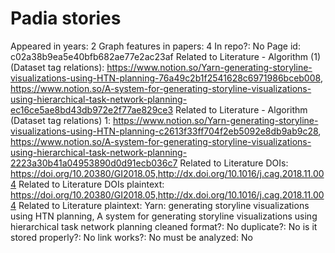 # Padia stories

Appeared in years: 2
Graph features in papers: 4
In repo?: No
Page id: c02a38b9ea5e40bfb682ae77e2ac23af
Related to Literature - Algorithm (1) (Dataset tag relations): https://www.notion.so/Yarn-generating-storyline-visualizations-using-HTN-planning-76a49c2b1f2541628c6971986bceb008, https://www.notion.so/A-system-for-generating-storyline-visualizations-using-hierarchical-task-network-planning-ec16ce5ae8bd43db972e2f77ae829ce3
Related to Literature - Algorithm (Dataset tag relations) 1: https://www.notion.so/Yarn-generating-storyline-visualizations-using-HTN-planning-c2613f33ff704f2eb5092e8db9ab9c28, https://www.notion.so/A-system-for-generating-storyline-visualizations-using-hierarchical-task-network-planning-2223a30b41a04953890d0d91ecb036c7
Related to Literature DOIs: https://doi.org/10.20380/GI2018.05,http://dx.doi.org/10.1016/j.cag.2018.11.004
Related to Literature DOIs plaintext: https://doi.org/10.20380/GI2018.05,http://dx.doi.org/10.1016/j.cag.2018.11.004
Related to Literature plaintext: Yarn: generating storyline visualizations using HTN planning, A system for generating storyline visualizations using hierarchical task network planning
cleaned format?: No
duplicate?: No
is it stored properly?: No
link works?: No
must be analyzed: No
